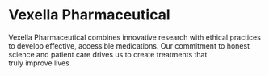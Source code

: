 # Vexella Pharmaceutical

Vexella Pharmaceutical combines innovative research with ethical practices to develop effective, accessible medications.
Our commitment to honest science and patient care drives us to create treatments that truly improve lives